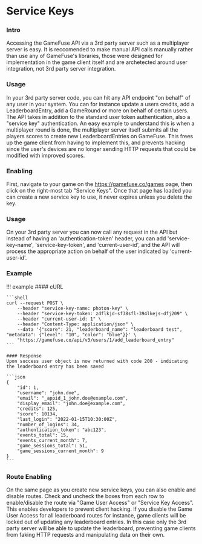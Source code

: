 # Service Keys

### Intro
Accessing the GameFuse API via a 3rd party server such as a multiplayer server is easy.  It is reccomended to make manual API calls manually rather than use any of GameFuse's libraries, those were designed for implementation in the game client itself and are archetected around user integration, not 3rd party server integration.  

### Usage
In your 3rd party server code, you can hit any API endpoint "on behalf" of any user in your system.  You can for instance update a users credits, add a LeaderboardEntry, add a GameRound or more on behalf of certain users.  The API takes in addition to the standard user token authentication, also a "service key" authentication. An easy example to understand this is when a multiplayer round is done, the multiplayer server itself submits all the players scores to create new LeaderboardEntries on GameFuse. This frees up the game client from having to implement this, and prevents hacking since the user's devices are no longer sending HTTP requests that could be modified with improved scores.

### Enabling
First, navigate to your game on the https://gamefuse.co/games page, then click on the right-most tab "Service Keys".  Once that page has loaded you can create a new service key to use, it never expires unless you delete the key.

### Usage
On your 3rd party server you can now call any request in the API but instead of having an 'authentication-token' header, you can add 'service-key-name', 'service-key-token', and 'current-user-id', and the API will process the appropriate action on behalf of the user indicated by 'current-user-id'.

### Example

!!! example
    #### cURL

    ```shell
    curl --request POST \
        --header "service-key-name: photon-key" \
        --header "service-key-token: zdflkjd-sf38sfl-394lkejs-dfj209" \
        --header "current-user-id: 1" \
        --header "Content-Type: application/json" \
        --data '{"score": 21, "leaderboard_name": "leaderboard test", "metadata": {"level": "10", "color": "blue"}}' \
        "https://gamefuse.co/api/v3/users/1/add_leaderboard_entry"
    ```

    #### Response
    Upon success user object is now returned with code 200 - indicating the leaderboard entry has been saved

    ```json
    {
        "id": 1,
        "username": "john.doe",
        "email": "_appid_1_john.doe@example.com",
        "display_email": "john.doe@example.com",
        "credits": 125,
        "score": 10134,
        "last_login": "2022-01-15T10:30:00Z",
        "number_of_logins": 34,
        "authentication_token": "abc123",
        "events_total": 15,
        "events_current_month": 7,
        "game_sessions_total": 51,
        "game_sessions_current_month": 9
    }
    ```


### Route Enabling
On the same page as you create new service keys, you can also enable and disable routes.  Check and uncheck the boxes from each row to enable/disable the route via "Game User Access" or "Service Key Access".  This enables developers to prevent client hacking.  If you disable the Game User Access for all leaderboard routes for instance, game clients will be locked out of updating any leaderboard entries.  In this case only the 3rd party server will be able to update the leaderboard, preventing game clients from faking HTTP requests and manipulating data on their own.
